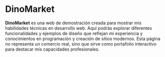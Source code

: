 # DinoMarket

**DinoMarket** es una web de demostración creada para mostrar mis habilidades técnicas en desarrollo web. Aquí podrás explorar diferentes funcionalidades y ejemplos de diseño que reflejan mi experiencia y conocimientos en programación y creación de sitios modernos. Esta página no representa un comercio real, sino que sirve como portafolio interactivo para destacar mis capacidades profesionales.